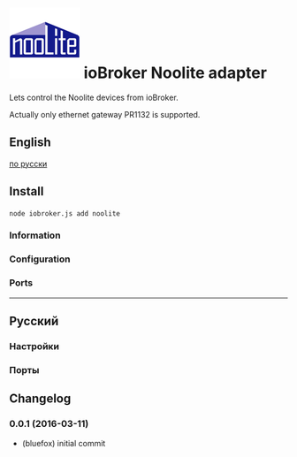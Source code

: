 ![Logo](admin/noolite.png)
ioBroker Noolite adapter
=================

Lets control the Noolite devices from ioBroker.

Actually only ethernet gateway PR1132 is supported.

## English 
[по русски](#Русский)

## Install

```node iobroker.js add noolite```

### Information

### Configuration


### Ports

-------------------
## Русский        
    
### Настройки


### Порты
         
## Changelog
### 0.0.1 (2016-03-11)
* (bluefox) initial commit
